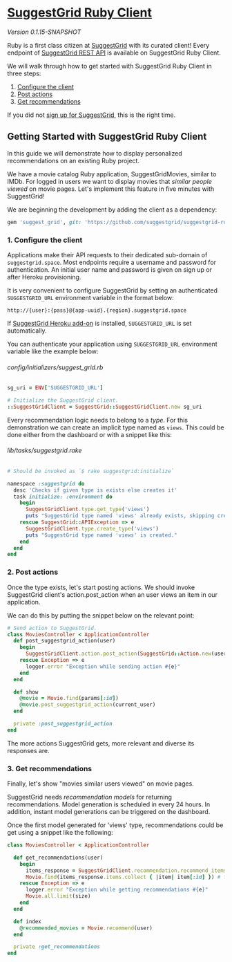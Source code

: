 # [ SuggestGrid Ruby Client ]( http://www.github.com/suggestgrid/suggestgrid-ruby )
*Version 0.1.15-SNAPSHOT*

Ruby is a first class citizen at [SuggestGrid](http://www.suggestgrid.com) with its curated client!
Every endpoint of [SuggestGrid REST API](http://www.suggestgrid.com/docs/api) is available on SuggestGrid Ruby Client.

We will walk through how to get started with SuggestGrid Ruby Client in three steps:
 1. [Configure the client](#1-configure-the-client)
 2. [Post actions](#2-post-actions)
 3. [Get recommendations](#3-get-recommendations)

If you did not [sign up for SuggestGrid](https://lcars.herokuapp.com/users/sign_up), this is the right time.


## Getting Started with SuggestGrid Ruby Client
In this guide we will demonstrate how to display personalized recommendations on an existing Ruby project.

We have a movie catalog Ruby application, SuggestGridMovies, similar to IMDb.
For logged in users we want to display movies that *similar people viewed* on movie pages.
Let's implement this feature in five minutes with SuggestGrid!

We are beginning the development by adding the client as a dependency:

```ruby
gem 'suggest_grid', git: 'https://github.com/suggestgrid/suggestgrid-ruby.git'
```


### 1. Configure the client
Applications make their API requests to their dedicated sub-domain of `suggestgrid.space`.
Most endpoints require a username and password for authentication.
An initial user name and password is given on sign up or after Heroku provisioning.

It is very convenient to configure SuggestGrid by setting an authenticated `SUGGESTGRID_URL` environment variable in the format below:

`http://{user}:{pass}@{app-uuid}.{region}.suggestgrid.space`

If [SuggestGrid Heroku add-on](https://devcenter.heroku.com/articles/suggestgrid) is installed, `SUGGESTGRID_URL` is set automatically.

You can authenticate your application using `SUGGESTGRID_URL` environment variable like the example below:

###### config/initializers/suggest_grid.rb
```ruby
sg_uri = ENV['SUGGESTGRID_URL']

# Initialize the SuggestGrid client.
::SuggestGridClient = SuggestGrid::SuggestGridClient.new sg_uri
```


Every recommendation logic needs to belong to a *type*.
For this demonstration we can create an implicit type named as `views`.
This could be done either from the dashboard or with a snippet like this:

###### lib/tasks/suggestgrid.rake
```ruby
# Should be invoked as `$ rake suggestgrid:initialize`

namespace :suggestgrid do
  desc 'Checks if given type is exists else creates it'
  task initialize: :environment do
    begin
      SuggestGridClient.type.get_type('views')
      puts "SuggestGrid type named 'views' already exists, skipping creation."
    rescue SuggestGrid::APIException => e
      SuggestGridClient.type.create_type('views')
      puts "SuggestGrid type named 'views' is created."
    end
  end
end
```



### 2. Post actions
Once the type exists, let's start posting actions.
We should invoke SuggestGrid client's action.post_action when an user views an item in our application.

We can do this by putting the snippet below on the relevant point:

```ruby
# Send action to SuggestGrid.
class MoviesController < ApplicationController
  def post_suggestgrid_action(user)
    begin
      SuggestGridClient.action.post_action(SuggestGrid::Action.new(user.id, self.id), 'views')
    rescue Exception => e
      logger.error "Exception while sending action #{e}"
    end
  end

  def show
    @movie = Movie.find(params[:id])
    @movie.post_suggestgrid_action(current_user)
  end

  private :post_suggestgrid_action
end
```


The more actions SuggestGrid gets, more relevant and diverse its responses are.


### 3. Get recommendations
Finally, let's show "movies similar users viewed" on movie pages.

SuggestGrid needs *recommendation models* for returning recommendations.
Model generation is scheduled in every 24 hours.
In addition, instant model generations can be triggered on the dashboard.

Once the first model generated for 'views' type, recommendations could be get using a snippet like the following:

```ruby
class MoviesController < ApplicationController

  def get_recommendations(user)
    begin
      items_response = SuggestGridClient.recommendation.recommend_items({user_id: user.id}, 'views')
      Movie.find(items_response.items.collect { |item| item[:id] }) # fetch from db
    rescue Exception => e
      logger.error "Exception while getting recommendations #{e}"
      Movie.all.limit(size)
    end
  end

  def index
    @recommended_movies = Movie.recommend(user)
  end

  private :get_recommendations
end
```
